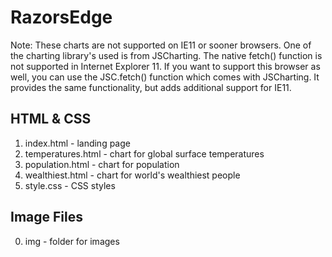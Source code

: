 # RazorsEdge
Note: These charts are not supported on IE11 or sooner browsers. One of the charting library's used is from JSCharting. The native fetch() function is not supported in Internet Explorer 11. If you want to support this browser as well, you can use the JSC.fetch() function which comes with JSCharting. It provides the same functionality, but adds additional support for IE11.



## HTML & CSS

1. index.html - landing page
2. temperatures.html - chart for global surface temperatures
3. population.html - chart for population
4. wealthiest.html - chart for world's wealthiest people
5. style.css - CSS styles

## Image Files

0. img - folder for images
